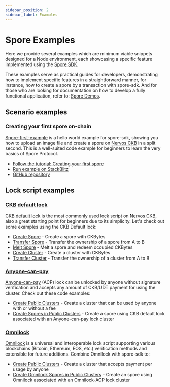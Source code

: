 ```yaml
---
sidebar_position: 2
sidebar_label: Examples
---
```


# Spore Examples

Here we provide several examples which are minimum viable snippets designed for a Node environment, each showcasing a specific feature implemented using the [Spore SDK](./spore-sdk).

These examples serve as practical guides for developers, demonstrating how to implement specific features in a straightforward manner, for instance, how to create a spore by a transaction with spore-sdk. And for those who are looking for documentation on how to develop a fully functional application, refer to: [Spore Demos](./demos).

## Scenario examples

### Creating your first spore on-chain

[Spore-first-example](https://github.com/sporeprotocol/spore-first-example) is a hello world example for spore-sdk, showing you how to upload an image file and create a spore on [Nervos CKB](https://www.nervos.org/) in a split second. This is a well-suited code example for beginners to learn the very basics of Spore Protocol.

- [Follow the tutorial: Creating your first spore](./examples)
- [Run example on StackBlitz](https://stackblitz.com/github/sporeprotocol/spore-first-example?file=src%2Findex.ts)
- [GitHub repository](https://github.com/sporeprotocol/spore-first-example)

## Lock script examples

### [CKB default lock](https://github.com/sporeprotocol/spore-sdk/tree/beta/examples/secp256k1)

[CKB default lock](https://github.com/nervosnetwork/ckb-system-scripts/blob/master/c/secp256k1_blake160_sighash_all.c) is the most commonly used lock script on [Nervos CKB](https://www.nervos.org/), also a great starting point for beginners due to its simplicity. Let's check out some examples using the CKB Default lock:

- [Create Spore](https://github.com/sporeprotocol/spore-sdk/blob/beta/examples/secp256k1/apis/createSpore.ts) - Create a spore with CKBytes
- [Transfer Spore](https://github.com/sporeprotocol/spore-sdk/blob/beta/examples/secp256k1/apis/transferSpore.ts) - Transfer the ownership of a spore from A to B
- [Melt Spore](https://github.com/sporeprotocol/spore-sdk/blob/beta/examples/secp256k1/apis/meltSpore.ts) - Melt a spore and redeem occupied CKBytes
- [Create Cluster](https://github.com/sporeprotocol/spore-sdk/blob/beta/examples/secp256k1/apis/createCluster.ts) - Create a cluster with CKBytes
- [Transfer Cluster](https://github.com/sporeprotocol/spore-sdk/blob/beta/examples/secp256k1/apis/transferCluster.ts) - Transfer the ownership of a cluster from A to B

### [Anyone-can-pay](https://github.com/sporeprotocol/spore-sdk/tree/beta/examples/acp)

[Anyone-can-pay](https://github.com/nervosnetwork/rfcs/blob/master/rfcs/0026-anyone-can-pay/0026-anyone-can-pay.md) (ACP) lock can be unlocked by anyone without signature verification and accepts any amount of CKB/UDT payment for using the cluster. Check out these code examples:

- [Create Public Clusters](https://github.com/sporeprotocol/spore-sdk/blob/beta/examples/acp/apis/createAcpCluster.ts) - Create a cluster that can be used by anyone with or without a fee
- [Create Spores in Public Clusters](https://github.com/sporeprotocol/spore-sdk/blob/beta/examples/acp/apis/createSporeInAcpCluster.ts) - Create a spore using CKB default lock associated with an Anyone-can-pay lock cluster

### [Omnilock](https://github.com/sporeprotocol/spore-sdk/tree/beta/examples/omnilock)

[Omnilock](https://github.com/nervosnetwork/rfcs/blob/master/rfcs/0042-omnilock/0042-omnilock.md) is a universal and interoperable lock script supporting various blockchains (Bitcoin, Ethereum, EOS, etc.) verification methods and extensible for future additions. Combine Omnilock with spore-sdk to:

- [Create Public Clusters](https://github.com/sporeprotocol/spore-sdk/blob/beta/examples/omnilock/acp/createAcpCluster.ts) - Create a cluster that accepts payment per usage by anyone
- [Create Omnilock Spores in Public Clusters](https://github.com/sporeprotocol/spore-sdk/blob/beta/examples/omnilock/acp/createSporeInAcpCluster.ts) - Create an spore using Omnilock associated with an Omnilock-ACP lock cluster
